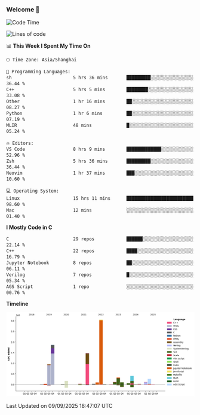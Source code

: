 ### Welcome 👋

<!--START_SECTION:waka-->
![Code Time](http://img.shields.io/badge/Code%20Time-2%2C126%20hrs%2050%20mins-blue)

![Lines of code](https://img.shields.io/badge/From%20Hello%20World%20I%27ve%20Written-9.1%20million%20lines%20of%20code-blue)

📊 **This Week I Spent My Time On** 

```text
🕑︎ Time Zone: Asia/Shanghai

💬 Programming Languages: 
sh                       5 hrs 36 mins       █████████░░░░░░░░░░░░░░░░   36.44 % 
C++                      5 hrs 5 mins        ████████░░░░░░░░░░░░░░░░░   33.08 % 
Other                    1 hr 16 mins        ██░░░░░░░░░░░░░░░░░░░░░░░   08.27 % 
Python                   1 hr 6 mins         ██░░░░░░░░░░░░░░░░░░░░░░░   07.19 % 
MLIR                     48 mins             █░░░░░░░░░░░░░░░░░░░░░░░░   05.24 % 

🔥 Editors: 
VS Code                  8 hrs 9 mins        █████████████░░░░░░░░░░░░   52.96 % 
Zsh                      5 hrs 36 mins       █████████░░░░░░░░░░░░░░░░   36.44 % 
Neovim                   1 hr 37 mins        ███░░░░░░░░░░░░░░░░░░░░░░   10.60 % 

💻 Operating System: 
Linux                    15 hrs 11 mins      █████████████████████████   98.60 % 
Mac                      12 mins             ░░░░░░░░░░░░░░░░░░░░░░░░░   01.40 % 
```

**I Mostly Code in C** 

```text
C                        29 repos            ██████░░░░░░░░░░░░░░░░░░░   22.14 % 
C++                      22 repos            ████░░░░░░░░░░░░░░░░░░░░░   16.79 % 
Jupyter Notebook         8 repos             ██░░░░░░░░░░░░░░░░░░░░░░░   06.11 % 
Verilog                  7 repos             █░░░░░░░░░░░░░░░░░░░░░░░░   05.34 % 
AGS Script               1 repo              ░░░░░░░░░░░░░░░░░░░░░░░░░   00.76 % 
```



**Timeline**

![Lines of Code chart](https://raw.githubusercontent.com/Bohan-hu/Bohan-hu/master/assets/bar_graph.png)


 Last Updated on 09/09/2025 18:47:07 UTC
<!--END_SECTION:waka-->



